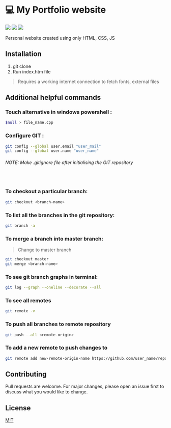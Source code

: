 # 💻 My Portfolio website 

[![](https://img.shields.io/badge/html-blue)](https://www.w3schools.com/html/)
[![](https://img.shields.io/badge/css-green)](https://www.w3schools.com/css)
[![](https://img.shields.io/badge/js-orange)](https://www.w3schools.com/js)

Personal website created using only HTML, CSS, JS

## Installation
1. git clone <repository>
2. Run index.htm file
> Requires a working internet connection to fetch fonts, external files

## Additional helpful commands

### Touch alternative in windows powershell :
```bash
$null > file_name.cpp
```

### Configure GIT :
```bash
git config --global user.email "user_mail"
git config --global user.name "user_name"
```

###### NOTE: Make .gitignore file after initialising the GIT repository
<br>

### To checkout a particular branch:
```bash
git checkout <branch-name>
```

### To list all the branches in the git repository:
```bash
git branch -a
```

### To merge a branch into master branch:
> Change to master branch
```bash
git checkout master
git merge <branch-name>
```

### To see git branch graphs in terminal:
```bash
git log --graph --oneline --decorate --all
```

### To see all remotes
```bash
git remote -v
```

### To push all branches to remote repository
```bash
git push --all <remote-origin>
```

### To add a new remote to push changes to
```bash
git remote add new-remote-origin-name https://github.com/user_name/repo.git
```

## Contributing

Pull requests are welcome. For major changes, please open an issue first to discuss what you would like to change.

## License

[MIT](https://choosealicense.com/licenses/mit/)